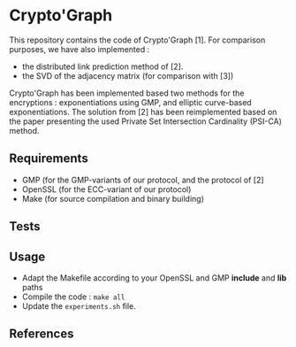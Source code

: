 # Crypto'Graph

This repository contains the code of Crypto'Graph [1]. For comparison purposes, we have also implemented :
 - the distributed link prediction method of [2].
 - the SVD of the adjacency matrix (for comparison with [3])

Crypto'Graph has been implemented based two methods for the encryptions : exponentiations using GMP, and elliptic curve-based exponentiations. 
The solution from [2] has been reimplemented based on the paper presenting the used Private Set Intersection Cardinality (PSI-CA) method.

## Requirements
- GMP (for the GMP-variants of our protocol, and the protocol of [2]
- OpenSSL (for the ECC-variant of our protocol)
- Make (for source compilation and binary building)

## Tests

## Usage
- Adapt the Makefile according to your OpenSSL and GMP **include** and **lib** paths
- Compile the code : ```make all```
- Update the ```experiments.sh``` file. 

## References

 

